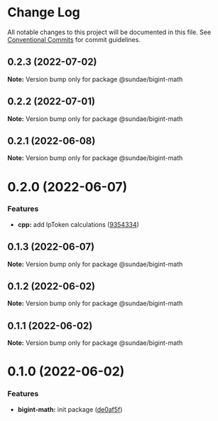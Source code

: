 # Change Log

All notable changes to this project will be documented in this file.
See [Conventional Commits](https://conventionalcommits.org) for commit guidelines.

## 0.2.3 (2022-07-02)

**Note:** Version bump only for package @sundae/bigint-math





## 0.2.2 (2022-07-01)

**Note:** Version bump only for package @sundae/bigint-math





## 0.2.1 (2022-06-08)

**Note:** Version bump only for package @sundae/bigint-math





# 0.2.0 (2022-06-07)


### Features

* **cpp:** add lpToken calculations ([9354334](https://github.com/sundaeswap-finance/defi-sdk/commit/93543340e3fec8924a8b02c8a105f17edf069166))





## 0.1.3 (2022-06-07)

**Note:** Version bump only for package @sundae/bigint-math





## 0.1.2 (2022-06-02)

**Note:** Version bump only for package @sundae/bigint-math





## 0.1.1 (2022-06-02)

**Note:** Version bump only for package @sundae/bigint-math





# 0.1.0 (2022-06-02)


### Features

* **bigint-math:** init package ([de0af5f](https://github.com/sundaeswap-finance/defi-sdk/commit/de0af5f41f5f9b782b9b2f4a84e2015573707111))
